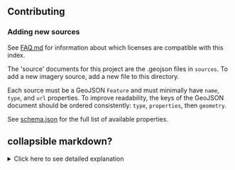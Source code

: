 ## Contributing

### Adding new sources

See [FAQ.md](FAQ.md#what-imagery-licenses-are-compatible-with-this-index) for information
about which licenses are compatible with this index.

The 'source' documents for this project are the .geojson files in `sources`. To add
a new imagery source, add a new file to this directory.

Each source must be a GeoJSON `Feature` and must minimally have `name`, `type`, and `url` properties.
To improve readability, the keys of the GeoJSON document should be ordered consistently: `type`, `properties`, then `geometry`.

See [schema.json](schema.json) for the full list of available properties.

## collapsible markdown?

<details>
<summary>Click here to see detailed explanation</summary>
Following are the key details in the schema json that needs to be filled in:
<table>
<thead><tr><th>Name</th><th>Type</th><th>Value</th></tr></thead>
<tbody>
<tr>
<td>type</td>
<td>object</td>
<td><table>
<thead><tr><th>Name</th><th>Type</th><th>Value</th></tr></thead>
<tbody>
<tr>
<td>type</td>
<td>string</td>
<td>string</td>
</tr>
<tr>
<td>enum</td>
<td>array</td>
<td>Feature</td>
</tr>
</td>
</tr>
</tbody>
</table>

<p>

</p>
</details>

##### Source URL

The source `url` property should contain a url with replacement tokens. An application will replace the tokens as needed to download image tiles. Whenever possible, use https URLs.

Supported TMS tokens:
- `{zoom}`, `{x}`, `{y}` for Z/X/Y tile coordinates
- `{-y}` for flipped TMS-style Y coordinates
- `{switch:a,b,c}` for DNS server multiplexing

Example: `https://{switch:a,b,c}.tile.openstreetmap.org/{zoom}/{x}/{y}.png`

Supported WMS tokens:
- `{proj}` - requested projection (e.g. EPSG:3857)
- `{width}`, `{height}` - requested image dimensions (e.g. 256, 512)
- `{bbox}` - requested bounding box

Example: `http://geodienste-hamburg.de/HH_WMS_Geobasisdaten?FORMAT=image/jpeg&VERSION=1.1.1&SERVICE=WMS&REQUEST=GetMap&LAYERS=13&STYLES=&SRS={proj}&WIDTH={width}&HEIGHT={height}&BBOX={bbox}`

Make sure you submit the most appropriate image format for the images: usually, jpeg for photography and png for maps. See #435 for a case where bmp was better.

##### Imagery Extent

Local (i.e. not worldwide) sources should define an appropriate extent as the geometry for the GeoJSON feature. Polygons and bounding boxes can be created by using a tool like http://geojson.io/

See [FAQ.md](FAQ.md#how-can-i-draw-a-bounding-polygon) for information about how to draw a bounding polygon.


##### Imagery Dates

Valid imagery dates may be defined with `start_date` and `end_date` properties:
```js
    "start_date": "2012",
    "end_date": "2014",
```

Specifying reduced accuracy dates is complex. For simplicity, the schema allows
a subset of ISO 8601 defined in [RFC 3339](http://tools.ietf.org/html/rfc3339#section-5.6)
except that a reduced precision date is allowed. For example, `2013-04-15T14:02:54.05+00:00`
is a fully specified ISO 8601 date-time, `2013-04-15` could be used for just the date,
or `2013-04` for just the month, `2013` for just the year.

To specify imagery taken sometime in 2019, use `"start_date": "2019"`,
`"end_date": "2019"`.

Implementations *must not* round down the end date (e.g. consider `2013` the same as the
start of `2013`. Note that this is the opposite of what we did before, and layers before 2015 could have overly wide date ranges.

### Submitting your modifications

Follow [this workflow](https://gist.github.com/Chaser324/ce0505fbed06b947d962) to create and submit a change to the editor layer index. Whenever branches are mentioned, replace `master` with `gh-pages`.

After you've made a modification, and submit a pull request including those json files. Tests will be run automatically.

We previously required contributors to run local checks with `make check`, and run `make` to rebuild the combined files. This is now handled automatically for every pull request, and should not be done anymore.

### Translations

Imagery sources optionally support localization of the name, description, and
attribution text. To set an imagery source as being translatable, include the
property `i18n: true`.

Translations are managed using the
[Transifex](https://www.transifex.com/projects/p/id-editor/) platform.
After signing up, you can go to [iD's project page](https://www.transifex.com/projects/p/id-editor/),
select a language and click **Translate** to start translating.

The translation strings for this project are located in a resource called
[**imagery**](https://www.transifex.com/openstreetmap/id-editor/imagery/).


#### Working with translation files

To work with translation files,
[install the Transifex Client](https://docs.transifex.com/client/introduction) software.

The Transifex Client uses a file
[`~/.transifex.rc`](https://docs.transifex.com/client/client-configuration#-transifexrc)
to store your username and password.

Note that you can also use a
[Transifex API Token](https://docs.transifex.com/api/introduction#authentication)
in place of your username and password.  In this usage, the username is `api`
and the password is the generated API token.

Once you have installed the client and setup the `~/.transifex.rc` file, you can
use the following commands:

* `tx push -s`  - upload latest source `/i18n/en.yaml` file to Transifex
* `tx pull -a`  - download latest translation files to `/i18n/<lang>.yaml`

For convenience you can also run these commands as `make txpush` or `make txpull`.

